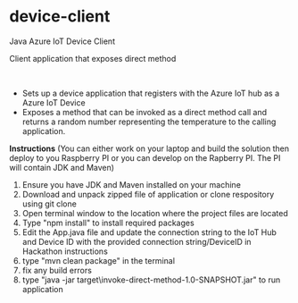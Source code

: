 # device-client
Java Azure IoT Device Client

Client application that exposes direct method

<br>
<ul>
<li>Sets up a device application that registers with the Azure IoT hub as a Azure IoT Device</li>
<li>Exposes a method that can be invoked as a direct method call and returns a random number representing the temperature to the calling application.</li>
</ul>

<b>Instructions</b>
(You can either work on your laptop and build the solution then deploy to you Raspberry PI or you can develop on the Rapberry PI. The PI will contain JDK and Maven)

1. Ensure you have JDK and Maven installed on your machine
2. Download and unpack zipped file of application or clone respository using git clone
3. Open terminal window to the location where the project files are located
4. Type "npm install" to install required packages
5. Edit the App.java file and update the connection string to the IoT Hub and Device ID with the provided connection string/DeviceID in Hackathon instructions
6. type "mvn clean package" in the terminal
7. fix any build errors
8. type "java -jar target\invoke-direct-method-1.0-SNAPSHOT.jar" to run application

